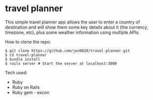 # travel planner

 This simple travel planner app allows the user to enter a country of destination and will show them some key details about it (the currency, timezone, etc), plus some weather information using multiple APIs.

 How to clone the repo:
 ```
 $ git clone https://github.com/jen0828/travel-planner.git
 $ cd travel-planner
 $ bundle install
 $ rails server # Start the server at localhost:3000
 ```

 Tech used:
 * Ruby
 * Ruby on Rails
 * Ruby gem - excon
